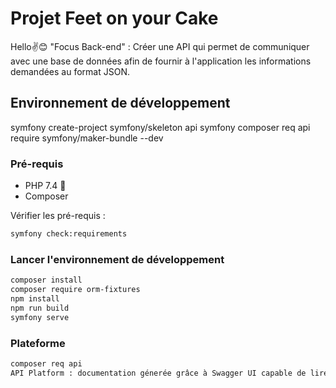 # Projet Feet on your Cake

Hello✌😊
"Focus Back-end" : Créer une API
qui permet de communiquer avec une base de données
afin de fournir à l'application les informations demandées au format JSON.

## Environnement de développement

symfony create-project symfony/skeleton api
symfony composer req api
require symfony/maker-bundle --dev


### Pré-requis

- PHP 7.4 👐
- Composer

Vérifier les pré-requis :
```bash
symfony check:requirements
```


### Lancer l'environnement de développement
```bash
composer install
composer require orm-fixtures
npm install
npm run build
symfony serve
```

### Plateforme

```bash
composer req api
API Platform : documentation génerée grâce à Swagger UI capable de lire les dossier de définition d'open API et de générée une interface graphique
```